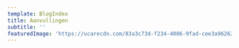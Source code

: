 ```yaml
---
template: BlogIndex
title: Aanvullingen
subtitle: ''
featuredImage: 'https://ucarecdn.com/83a3c73d-f234-4086-9fad-cee3a9626230/'
---
```


